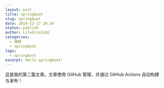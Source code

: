 ```yaml
---
layout: post
title: springboot
slug: springboot
date: 2019-12-17 20:34
status: publish
author: LifeAlsoIsGG
categories: 
  - 编程
  - springboot
tags: 
  - springboot
excerpt: Hello springboot!
---
```


这是我的第二篇文章。文章使用 GitHub 管理，并通过 GitHub Actions 自动构建与发布！
